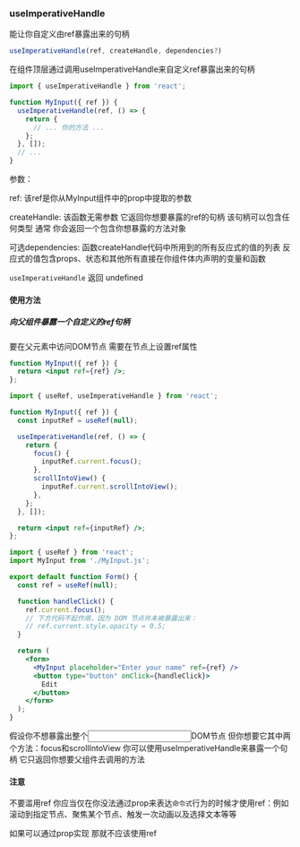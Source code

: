 ### useImperativeHandle

能让你自定义由ref暴露出来的句柄

```jsx
useImperativeHandle(ref, createHandle, dependencies?)
```

在组件顶层通过调用useImperativeHandle来自定义ref暴露出来的句柄

```jsx
import { useImperativeHandle } from 'react';

function MyInput({ ref }) {
  useImperativeHandle(ref, () => {
    return {
      // ... 你的方法 ...
    };
  }, []);
  // ...
}
```

参数：

ref: 该ref是你从MyInput组件中的prop中提取的参数

createHandle: 该函数无需参数 它返回你想要暴露的ref的句柄 该句柄可以包含任何类型 通常 你会返回一个包含你想暴露的方法对象

可选dependencies: 函数createHandle代码中所用到的所有反应式的值的列表 反应式的值包含props、状态和其他所有直接在你组件体内声明的变量和函数


`useImperativeHandle` 返回 undefined

#### 使用方法

##### 向父组件暴露一个自定义的ref句柄

要在父元素中访问DOM节点 需要在节点上设置ref属性

```jsx
function MyInput({ ref }) {
  return <input ref={ref} />;
};
```

```jsx
import { useRef, useImperativeHandle } from 'react';

function MyInput({ ref }) {
  const inputRef = useRef(null);

  useImperativeHandle(ref, () => {
    return {
      focus() {
        inputRef.current.focus();
      },
      scrollIntoView() {
        inputRef.current.scrollIntoView();
      },
    };
  }, []);

  return <input ref={inputRef} />;
};
```

```jsx
import { useRef } from 'react';
import MyInput from './MyInput.js';

export default function Form() {
  const ref = useRef(null);

  function handleClick() {
    ref.current.focus();
    // 下方代码不起作用，因为 DOM 节点并未被暴露出来：
    // ref.current.style.opacity = 0.5;
  }

  return (
    <form>
      <MyInput placeholder="Enter your name" ref={ref} />
      <button type="button" onClick={handleClick}>
        Edit
      </button>
    </form>
  );
}
```

假设你不想暴露出整个<input>DOM节点 但你想要它其中两个方法：focus和scrollIntoView 你可以使用useImperativeHandle来暴露一个句柄 它只返回你想要父组件去调用的方法

#### 注意

不要滥用ref 你应当仅在你没法通过prop来表达`命令式`行为的时候才使用ref：例如滚动到指定节点、聚焦某个节点、触发一次动画以及选择文本等等

如果可以通过prop实现 那就不应该使用ref